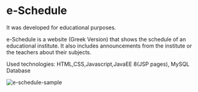 # e-Schedule


It was developed for educational purposes.

e-Schedule is a website (Greek Version) that shows the schedule of an educational institute. It also includes announcements from the institute or the teachers about their subjects.

Used technologies: HTML,CSS,Javascript,JavaEE 8(JSP pages), MySQL Database

![e-schedule-sample](https://user-images.githubusercontent.com/37752740/39675503-8e889c98-5164-11e8-9da6-d7ddb57d657d.gif)
